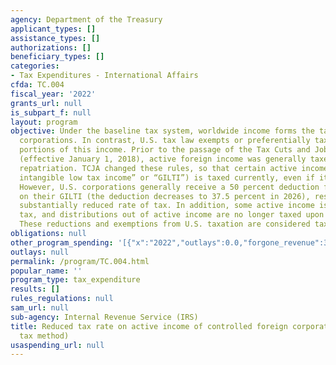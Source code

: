 ```yaml
---
agency: Department of the Treasury
applicant_types: []
assistance_types: []
authorizations: []
beneficiary_types: []
categories:
- Tax Expenditures - International Affairs
cfda: TC.004
fiscal_year: '2022'
grants_url: null
is_subpart_f: null
layout: program
objective: Under the baseline tax system, worldwide income forms the tax base of U.S.
  corporations. In contrast, U.S. tax law exempts or preferentially taxes certain
  portions of this income. Prior to the passage of the Tax Cuts and Jobs Act TCJA
  (effective January 1, 2018), active foreign income was generally taxed only upon
  repatriation. TCJA changed these rules, so that certain active income (called “global
  intangible low tax income” or “GILTI”) is taxed currently, even if it is not distributed.
  However, U.S. corporations generally receive a 50 percent deduction from U.S. tax
  on their GILTI (the deduction decreases to 37.5 percent in 2026), resulting in a
  substantially reduced rate of tax. In addition, some active income is excluded from
  tax, and distributions out of active income are no longer taxed upon repatriation.
  These reductions and exemptions from U.S. taxation are considered tax expenditures.
obligations: null
other_program_spending: '[{"x":"2022","outlays":0.0,"forgone_revenue":30540000000.0},{"x":"2023","outlays":0.0,"forgone_revenue":45190000000.0},{"x":"2024","outlays":0.0,"forgone_revenue":36060000000.0}]'
outlays: null
permalink: /program/TC.004.html
popular_name: ''
program_type: tax_expenditure
results: []
rules_regulations: null
sam_url: null
sub-agency: Internal Revenue Service (IRS)
title: Reduced tax rate on active income of controlled foreign corporations (normal
  tax method)
usaspending_url: null
---
```

